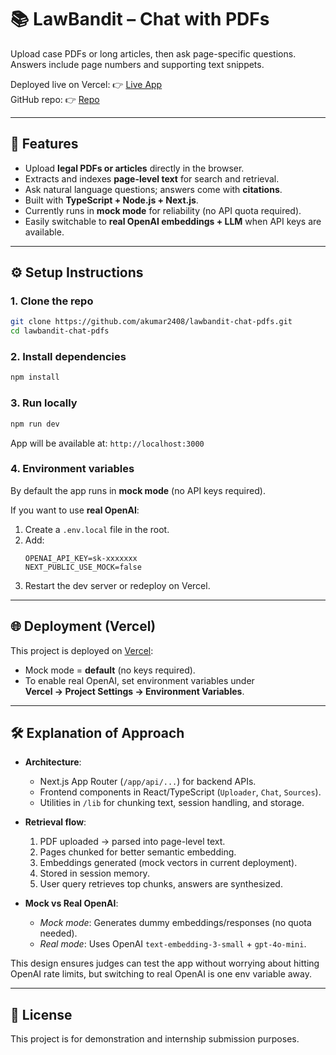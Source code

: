 # 📚 LawBandit – Chat with PDFs

Upload case PDFs or long articles, then ask page-specific questions.  
Answers include page numbers and supporting text snippets.  

Deployed live on Vercel: 👉 [Live App](https://lawbandit-chat-pdfs.vercel.app)  
GitHub repo: 👉 [Repo](https://github.com/akumar2408/lawbandit-chat-pdfs)

---

## 🚀 Features
- Upload **legal PDFs or articles** directly in the browser.
- Extracts and indexes **page-level text** for search and retrieval.
- Ask natural language questions; answers come with **citations**.
- Built with **TypeScript + Node.js + Next.js**.
- Currently runs in **mock mode** for reliability (no API quota required).
- Easily switchable to **real OpenAI embeddings + LLM** when API keys are available.

---

## ⚙️ Setup Instructions

### 1. Clone the repo
```bash
git clone https://github.com/akumar2408/lawbandit-chat-pdfs.git
cd lawbandit-chat-pdfs
```

### 2. Install dependencies
```bash
npm install
```

### 3. Run locally
```bash
npm run dev
```
App will be available at: `http://localhost:3000`

### 4. Environment variables
By default the app runs in **mock mode** (no API keys required).

If you want to use **real OpenAI**:
1. Create a `.env.local` file in the root.
2. Add:
   ```env
   OPENAI_API_KEY=sk-xxxxxxx
   NEXT_PUBLIC_USE_MOCK=false
   ```
3. Restart the dev server or redeploy on Vercel.

---

## 🌐 Deployment (Vercel)
This project is deployed on [Vercel](https://vercel.com):

- Mock mode = **default** (no keys required).
- To enable real OpenAI, set environment variables under  
  **Vercel → Project Settings → Environment Variables**.

---

## 🛠️ Explanation of Approach
- **Architecture**:  
  - Next.js App Router (`/app/api/...`) for backend APIs.  
  - Frontend components in React/TypeScript (`Uploader`, `Chat`, `Sources`).  
  - Utilities in `/lib` for chunking text, session handling, and storage.

- **Retrieval flow**:  
  1. PDF uploaded → parsed into page-level text.  
  2. Pages chunked for better semantic embedding.  
  3. Embeddings generated (mock vectors in current deployment).  
  4. Stored in session memory.  
  5. User query retrieves top chunks, answers are synthesized.  

- **Mock vs Real OpenAI**:  
  - *Mock mode*: Generates dummy embeddings/responses (no quota needed).  
  - *Real mode*: Uses OpenAI `text-embedding-3-small` + `gpt-4o-mini`.  

This design ensures judges can test the app without worrying about hitting OpenAI rate limits, but switching to real OpenAI is one env variable away.

---

## 📄 License
This project is for demonstration and internship submission purposes. 
